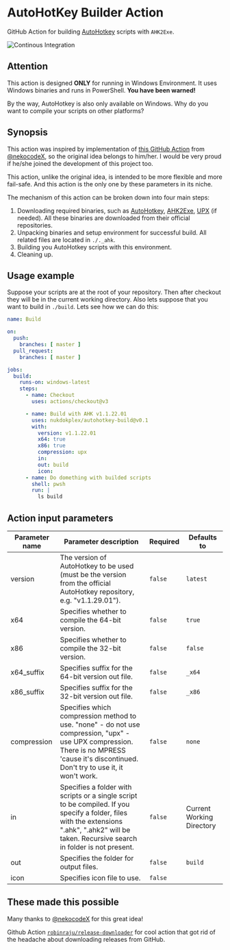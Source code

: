 # AutoHotKey Builder Action
GitHub Action for building [AutoHotkey](https://autohotkey.com/) scripts with `AHK2Exe`.


![Continous Integration](https://img.shields.io/github/actions/workflow/status/nukdokplex/autohotkey-build/ci.yml?label=integration)

## Attention

This action is designed **ONLY** for running in Windows Environment. It uses Windows binaries and runs in PowerShell. **You have been warned!**

By the way, AutoHotkey is also only available on Windows. Why do you want to compile your scripts on other platforms?

## Synopsis

This action was inspired by implementation of [this GitHub Action](https://github.com/nekocodeX/GitHub-Action-Ahk2Exe) from [@nekocodeX](https://github.com/nekocodeX), so the original idea belongs to him/her. I would be very proud if he/she joined the development of this project too.

This action, unlike the original idea, is intended to be more flexible and more fail-safe. And this action is the only one by these parameters in its niche.

The mechanism of this action can be broken down into four main steps:

1. Downloading required binaries, such as [AutoHotkey](https://github.com/AutoHotkey/AutoHotkey), [AHK2Exe](https://github.com/AutoHotkey/Ahk2Exe), [UPX](https://github.com/upx/upx) (if needed). All these binaries are downloaded from their official repositories. 
2. Unpacking binaries and setup environment for successful build. All related files are located in `./._ahk`.
3. Building you AutoHotkey scripts with this environment.
4. Cleaning up.

## Usage example

Suppose your scripts are at the root of your repository. Then after checkout they will be in the current working directory. Also lets suppose that you want to build in `./build`. Lets see how we can do this:

```yaml
name: Build

on:
  push:
    branches: [ master ]
  pull_request:
    branches: [ master ]

jobs:
  build:
    runs-on: windows-latest
    steps:
      - name: Checkout
        uses: actions/checkout@v3

      - name: Build with AHK v1.1.22.01
        uses: nukdokplex/autohotkey-build@v0.1
        with:
          version: v1.1.22.01
          x64: true
          x86: true
          compression: upx
          in: 
          out: build
          icon: 
      - name: Do domething with builded scripts
        shell: pwsh
        run: |
          ls build

```

## Action input parameters

|Parameter name|Parameter description|Required|Defaults to|
|-|-|-|-|
|version|The version of AutoHotkey to be used (must be the version from the official AutoHotkey repository, e.g. "v1.1.29.01").|`false`|`latest`|
|x64|Specifies whether to compile the 64-bit version.|`false`|`true`|
|x86|Specifies whether to compile the 32-bit version.|`false`|`false`|
|x64_suffix|Specifies suffix for the 64-bit version out file.|`false`|`_x64`|
|x86_suffix|Specifies suffix for the 32-bit version out file.|`false`|`_x86`|
|compression|Specifies which compression method to use. "none" - do not use compression, "upx" - use UPX compression. There is no MPRESS 'cause it's discontinued. Don't try to use it, it won't work.|`false`|`none`|
|in|Specifies a folder with scripts or a single script to be compiled. If you specify a folder, files with the extensions ".ahk", ".ahk2" will be taken. Recursive search in folder is not present.|`false`|Current Working Directory|
|out|Specifies the folder for output files.|`false`|`build`|
|icon|Specifies icon file to use.|`false`| |

## These made this possible

Many thanks to [@nekocodeX](https://github.com/nekocodeX) for this great idea!

Github Action [`robinraju/release-downloader`](https://github.com/robinraju/release-downloader) for cool action that got rid of the headache about downloading releases from GitHub.